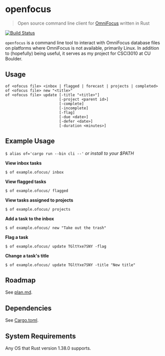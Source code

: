 openfocus
=========

> Open source command line client for [OmniFocus](https://www.omnigroup.com/omnifocus) written in Rust

[![Build Status](https://travis-ci.com/wtfaremyinitials/openfocus.svg?token=i1GUdTYu6pqpNYhyT4Hu&branch=master)](https://travis-ci.com/wtfaremyinitials/openfocus)

`openfocus` is a command line tool to interact with OmniFocus database files on
platforms where OmniFocus is not available, primarily Linux.
In addition to (hopefully) being useful, it serves as my project for CSCI3010 at
CU Boulder.

## Usage

```
of <ofocus file> <inbox | flagged | forecast | projects | completed>
of <ofocus file> new "<title>"
of <ofocus file> update [-title "<title>"]
                        [-project <parent id>]
                        [-complete]
                        [-incomplete]
                        [-flag]
                        [-due <date>]
                        [-defer <date>]
                        [-duration <minutes>]
```

## Example Usage

`$ alias of='cargo run --bin cli --'` *or install to your $PATH*

**View inbox tasks**

`$ of example.ofocus/ inbox`

**View flagged tasks**

`$ of example.ofocus/ flagged`

**View tasks assigned to projects**

`$ of example.ofocus/ projects`

**Add a task to the inbox**

`$ of example.ofocus/ new "Take out the trash"`

**Flag a task**

`$ of example.ofocus/ update TGltYxe7SNY -flag`

**Change a task's title**

`$ of example.ofocus/ update TGltYxe7SNY -title "New title"`

## Roadmap

See [plan.md](./plan.md).

## Dependencies

See [Cargo.toml](./Cargo.toml).

## System Requirements

Any OS that Rust version 1.38.0 supports.

